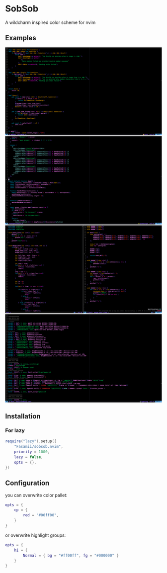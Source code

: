 # SobSob
A wildcharm inspired color scheme for nvim
## Examples
![Rust Example](examples/Rust.png)
![Js-Ts Example](examples/Js.png)
![C Example](examples/C.png)
![Hypr Example](examples/Hypr.png)
## Installation 
### For lazy
```lua
require("lazy").setup({
    "Fasamii/sobsob.nvim",
    priority = 1000,
    lazy = false,
    opts = {},
})
```
## Configuration
you can overwrite color pallet:
```lua
opts = {
    cp = {
        red = "#00ff00",
    }
}

```
or overwrite highlight groups:
```lua
opts = {
    hi = {
        Normal = { bg = "#ff00ff", fg = "#000000" }
    }
}
```
